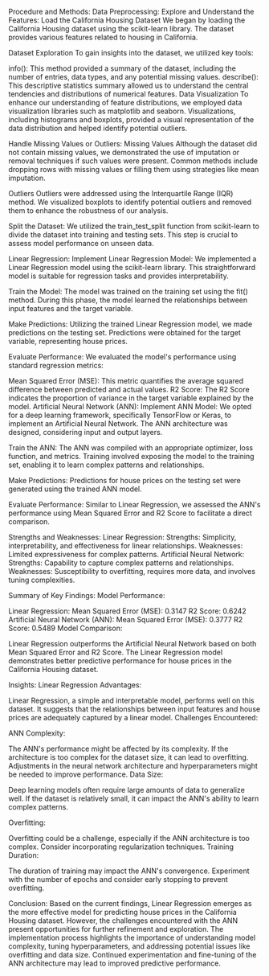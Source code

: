 Procedure and Methods:
Data Preprocessing: Explore and Understand the Features: Load the California Housing Dataset We began by loading the California Housing dataset using the scikit-learn library. The dataset provides various features related to housing in California.

Dataset Exploration To gain insights into the dataset, we utilized key tools:

info(): This method provided a summary of the dataset, including the number of entries, data types, and any potential missing values. describe(): This descriptive statistics summary allowed us to understand the central tendencies and distributions of numerical features. Data Visualization To enhance our understanding of feature distributions, we employed data visualization libraries such as matplotlib and seaborn. Visualizations, including histograms and boxplots, provided a visual representation of the data distribution and helped identify potential outliers.

Handle Missing Values or Outliers: Missing Values Although the dataset did not contain missing values, we demonstrated the use of imputation or removal techniques if such values were present. Common methods include dropping rows with missing values or filling them using strategies like mean imputation.

Outliers Outliers were addressed using the Interquartile Range (IQR) method. We visualized boxplots to identify potential outliers and removed them to enhance the robustness of our analysis.

Split the Dataset: We utilized the train_test_split function from scikit-learn to divide the dataset into training and testing sets. This step is crucial to assess model performance on unseen data.

Linear Regression: Implement Linear Regression Model: We implemented a Linear Regression model using the scikit-learn library. This straightforward model is suitable for regression tasks and provides interpretability.

Train the Model: The model was trained on the training set using the fit() method. During this phase, the model learned the relationships between input features and the target variable.

Make Predictions: Utilizing the trained Linear Regression model, we made predictions on the testing set. Predictions were obtained for the target variable, representing house prices.

Evaluate Performance: We evaluated the model's performance using standard regression metrics:

Mean Squared Error (MSE): This metric quantifies the average squared difference between predicted and actual values. R2 Score: The R2 Score indicates the proportion of variance in the target variable explained by the model. Artificial Neural Network (ANN): Implement ANN Model: We opted for a deep learning framework, specifically TensorFlow or Keras, to implement an Artificial Neural Network. The ANN architecture was designed, considering input and output layers.

Train the ANN: The ANN was compiled with an appropriate optimizer, loss function, and metrics. Training involved exposing the model to the training set, enabling it to learn complex patterns and relationships.

Make Predictions: Predictions for house prices on the testing set were generated using the trained ANN model.

Evaluate Performance: Similar to Linear Regression, we assessed the ANN's performance using Mean Squared Error and R2 Score to facilitate a direct comparison.

Strengths and Weaknesses:
Linear Regression: Strengths: Simplicity, interpretability, and effectiveness for linear relationships. Weaknesses: Limited expressiveness for complex patterns. Artificial Neural Network: Strengths: Capability to capture complex patterns and relationships. Weaknesses: Susceptibility to overfitting, requires more data, and involves tuning complexities.

Summary of Key Findings:
Model Performance:

Linear Regression: Mean Squared Error (MSE): 0.3147 R2 Score: 0.6242 Artificial Neural Network (ANN): Mean Squared Error (MSE): 0.3777 R2 Score: 0.5489 Model Comparison:

Linear Regression outperforms the Artificial Neural Network based on both Mean Squared Error and R2 Score. The Linear Regression model demonstrates better predictive performance for house prices in the California Housing dataset.

Insights: Linear Regression Advantages:

Linear Regression, a simple and interpretable model, performs well on this dataset. It suggests that the relationships between input features and house prices are adequately captured by a linear model. Challenges Encountered:

ANN Complexity:

The ANN's performance might be affected by its complexity. If the architecture is too complex for the dataset size, it can lead to overfitting. Adjustments in the neural network architecture and hyperparameters might be needed to improve performance. Data Size:

Deep learning models often require large amounts of data to generalize well. If the dataset is relatively small, it can impact the ANN's ability to learn complex patterns.

Overfitting:

Overfitting could be a challenge, especially if the ANN architecture is too complex. Consider incorporating regularization techniques. Training Duration:

The duration of training may impact the ANN's convergence. Experiment with the number of epochs and consider early stopping to prevent overfitting.

Conclusion: Based on the current findings, Linear Regression emerges as the more effective model for predicting house prices in the California Housing dataset. However, the challenges encountered with the ANN present opportunities for further refinement and exploration. The implementation process highlights the importance of understanding model complexity, tuning hyperparameters, and addressing potential issues like overfitting and data size. Continued experimentation and fine-tuning of the ANN architecture may lead to improved predictive performance.
